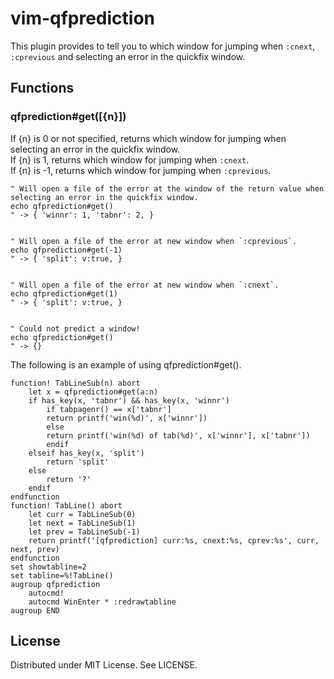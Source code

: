 
# vim-qfprediction

This plugin provides to tell you to which window for jumping when `:cnext`, `:cprevious` and selecting an error in the quickfix window.

## Functions

### qfprediction#get([{n}])
If {n} is 0 or not specified, returns which window for jumping when selecting an error in the quickfix window.  
If {n} is 1, returns which window for jumping when `:cnext`.  
If {n} is -1, returns which window for jumping when `:cprevious`.  

```
" Will open a file of the error at the window of the return value when selecting an error in the quickfix window.
echo qfprediction#get()
" -> { 'winnr': 1, 'tabnr': 2, }


" Will open a file of the error at new window when `:cprevious`.
echo qfprediction#get(-1)
" -> { 'split': v:true, }


" Will open a file of the error at new window when `:cnext`.
echo qfprediction#get(1)
" -> { 'split': v:true, }


" Could not predict a window!
echo qfprediction#get()
" -> {}
```

The following is an example of using qfprediction#get().

```
function! TabLineSub(n) abort
	let x = qfprediction#get(a:n)
	if has_key(x, 'tabnr') && has_key(x, 'winnr')
		if tabpagenr() == x['tabnr']
		return printf('win(%d)', x['winnr'])
		else
		return printf('win(%d) of tab(%d)', x['winnr'], x['tabnr'])
		endif
	elseif has_key(x, 'split')
		return 'split'
	else
		return '?'
	endif
endfunction
function! TabLine() abort
    let curr = TabLineSub(0)
    let next = TabLineSub(1)
    let prev = TabLineSub(-1)
    return printf('[qfprediction] curr:%s, cnext:%s, cprev:%s', curr, next, prev)
endfunction
set showtabline=2
set tabline=%!TabLine()
augroup qfprediction
	autocmd!
	autocmd WinEnter * :redrawtabline
augroup END
```


## License

Distributed under MIT License. See LICENSE.

